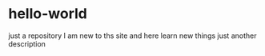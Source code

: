 # hello-world
just a repository
I am new to ths site and here learn new things
just another description
